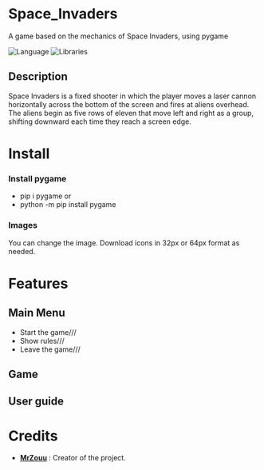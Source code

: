 # Space_Invaders
A game based on the mechanics of Space Invaders, using pygame

![Language](https://img.shields.io/badge/Language-Python-0052cf)
![Libraries](https://img.shields.io/badge/Libraries-Pygame-00cf2c)

## Description
Space Invaders is a fixed shooter in which the player moves a laser cannon horizontally across the bottom of the screen 
and fires at aliens overhead. The aliens begin as five rows of eleven that move left and right as a group, shifting downward 
each time they reach a screen edge.

# Install
### Install pygame
* pip i pygame 
or 
* python -m pip install pygame

### Images
You can change the image. Download icons in 32px or 64px format as needed.

# Features

## Main Menu
* Start the game///
* Show rules///
* Leave the game///

## Game


##  User guide


#  Credits
* [**MrZouu**](https://github.com/MrZouu) : Creator of the project.
